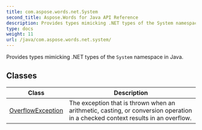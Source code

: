 ```yaml
---
title: com.aspose.words.net.System
second_title: Aspose.Words for Java API Reference
description: Provides types mimicking .NET types of the System namespace in Java.
type: docs
weight: 11
url: /java/com.aspose.words.net.system/
---
```



Provides types mimicking .NET types of the `System` namespace in Java.


## Classes

| Class | Description |
| --- | --- |
| [OverflowException](../com.aspose.words.net.system/overflowexception) | The exception that is thrown when an arithmetic, casting, or conversion operation in a checked context results in an overflow. |

